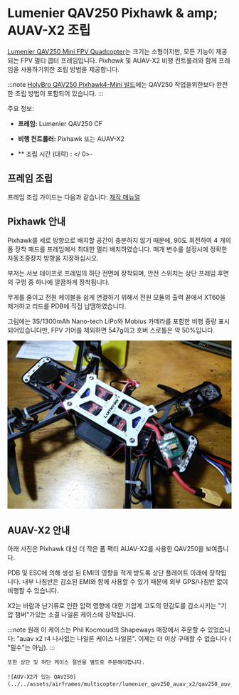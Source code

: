 # Lumenier QAV250 Pixhawk & amp; AUAV-X2 조립

[Lumenier QAV250 Mini FPV Quadcopter](https://www.lumenier.com/products/legacy/qav250)는 크기는 소형이지만, 모든 기능이 제공되는 FPV 멀티 콥터 프레임입니다. *Pixhawk* 및 AUAV-X2 비행 컨트롤러와 함께 프레임을 사용하기위한 조립 방법을 제공합니다.

:::note
[HolyBro QAV250 Pixhawk4-Mini 빌드](holybro_qav250_pixhawk4_mini.md)에는 QAV250 작업을위한보다 완전한 조립 방법이 포함되어 있습니다.
:::

주요 정보:

- **프레임:** Lumenier QAV250 CF
- **비행 컨트롤러:** Pixhawk 또는 AUAV-X2
- ** 조립 시간 (대략) : </ 0>-</li> </ul> 
    
    ## 프레임 조립
    
    프레임 조립 가이드는 다음과 같습니다: [제작 매뉴얼](https://www.lumenier.com/products/legacy/build-manual) <!-- QAV250 G10 Build Manual -->
    
    ## Pixhawk 안내
    
    Pixhawk를 세로 방향으로 배치할 공간이 충분하지 않기 때문에, 90도 회전하여 4 개의 폼 장착 패드를 프레임에서 최대한 멀리 배치하였습니다. 매개 변수를 설정시에 정확한 자동조종장치 방향을 지정하십시오.
    
    부저는 서보 테이프로 프레임의 하단 전면에 장착되며, 안전 스위치는 상단 프레임 후면의 구멍 중 하나에 깔끔하게 장착됩니다.
    
    무게를 줄이고 전원 케이블을 쉽게 연결하기 위해서 전원 모듈의 출력 끝에서 XT60을 제거하고 리드를 PDB에 직접 납땜하였습니다.
    
    그림에는 3S/1300mAh Nano-tech LiPo와 Mobius 카메라를 포함한 비행 중량 표시되어있습니다만, FPV 기어를 제외하면 547g이고 호버 스로틀은 약 50%입니다.
    
    ![QAV250 Pixhawk 조립시의 전원 모듈](../../assets/airframes/multicopter/lumenier_qav250_auav_x2/qav250_pixhawk_power_module.jpg)
    
    ## AUAV-X2 안내
    
    아래 사진은 Pixhawk 대신 더 작은 폼 팩터 AUAV-X2를 사용한 QAV250을 보여줍니다.
    
    PDB 및 ESC에 의해 생성 된 EMI의 영향을 적게 받도록 상단 플레이트 아래에 장착됩니다. 내부 나침반은 감소된 EMI와 함께 사용할 수 있기 때문에 외부 GPS/나침반 없이 비행할 수 있습니다.
    
    X2는 바람과 난기류로 인한 압력 영향에 대한 기압계 고도의 민감도를 감소시키는 "기압 챔버"가있는 소결 나일론 케이스에 장착됩니다.
    
:::note
원래 이 케이스는 Phil Kocmoud의 Shapeways 매장에서 주문할 수 있었습니다: "auav x2 r4 나사없는 나일론 케이스 나일론". 이제는 더 이상 구매할 수 없습니다 ( "필수"는 아님).
:::
    
    또한 상단 및 하단 케이스 절반을 별도로 주문해야합니다.
    
    ![AUV-X2가 있는 QAV250](../../assets/airframes/multicopter/lumenier_qav250_auav_x2/qav250_auv_x2.png)